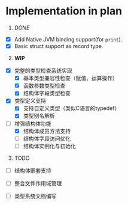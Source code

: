 # Implementation in plan

1. *DONE*

- [x] Add Native JVM binding support(for `print`).
- [x] Basic struct support as record type.

2. **WIP**

- [x] 完整的类型检查系统实现
  - [x] 基本类型兼容性检查（赋值、运算操作）
  - [x] 函数参数类型检查
  - [x] 结构体字段类型检查

- [x] 类型定义支持
  - [x] 支持自定义类型（类似C语言的typedef）
  - [x] 类型别名解析

- [ ] 增强结构体功能
  - [x] 结构体成员方法支持
  - [ ] 结构体字段访问优化
  - [ ] 结构体实例化与初始化

3. TODO

- [ ] 结构体嵌套支持
- [ ] 整合文件作用域管理
- [ ] 类型系统文档编写


